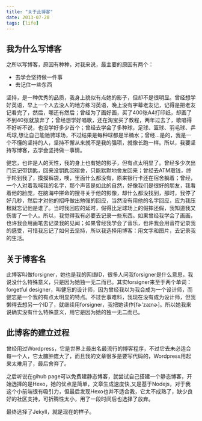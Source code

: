 ```yaml
---
title: "关于此博客"
date: 2013-07-28
tags: [life]
---
```



## 我为什么写博客

之所以写博客，原因有种种，对我来说，最主要的原因有两个：

- 去学会坚持做一件事
- 去记住一些东西

<!-- more -->


坚持，是一种优秀的品质，我身上貌似有点她的影子，但却不是很明显。曾经想学好英语，早上一个人去没人的地方练习英语，晚上没有字幕老友记，记得是把老友记看完了，然后，哪还有然后；曾经为了画好画，买了400张A4打印纸，却画了不到40张就放弃了；曾经想学好唱歌，还在淘宝买了教程，两年过去了，歌唱得不好听不说，也没学好多少首个；曾经去学会了多种球，足球、篮球、羽毛球、乒乓球,想让自己能驰骋球场，不过结果是每种球都是半桶水；曾经...是的，我是一个不懂的坚持的人，坚持不懈从来就不是我的强项，就像长跑一样。所以，我要坚持写博客，去学会坚持做一事情。

健忘，也许是人的天性，我的身上也有她的影子，但有点太明显了。曾经多少次出门忘记带钥匙，回来没钥匙回宿舍，只能默默地舍友回来；曾经去ATM取钱，终于轮到我了，摸摸裤袋，噢，里面什么都没有，原来银行卡还在宿舍躺着；曾经，一个人对着我喊我的名字，那个声音是如此的自然，好像我们是很好的朋友，我看着他的脸庞，在脑海中拼命的搜寻关于他的影像，却什么都没找到，那时，我停了好几秒，然后才对他的招呼做出勉强的回应，当然没有用他的名字回应，应为我压根就忘记他是谁了。当时我回应的延时，假得比足球场上的假摔还假，我知道我又伤害了一个人。所以，我觉得我有必要去记录一些东西。如果曾经我学会了画画，也许我会用画笔去记录我的见闻；如果曾经我学会了音乐，也许我会用音符记录我的感受，可惜我忘记了如何去坚持，所以我选择用博客：用文字和图片，去记录我的生活。

## 关于博客名

此博客叫做forsigner，她也是我的网络ID，很多人问我forsigner是什么意思，我说没什么特殊意义，只是因为她独一无二而已。其实forsigner来至于两个单词：forgetful designer，叫健忘的设计师，因为曾经我以为我会成为一个设计师，而健忘是一个我的有点太明显的特点。不过世事难料，我现在没有成为设计师，但我懒得去想另一个ID了，就继续用forsigner，我把她读作[fɚ'zaɪnɚ]。所以她我来说确实没有什么特殊意义，用它是因为她的独一无二而已。

## 此博客的建立过程

曾经用过Wordpress，它是世界上最出名最流行的博客程序，不过它去未必适合每一个人，它太臃肿庞大了，而且我的文章很多是要写代码的，Wordpress用起来太难用了，最后舍弃了。

之后听说在gihub
page可以免费建静态博客，就尝试自己搭建一个静态博客，开始选择的是Hexo，她的优点是简单，文章生成速度快,又是基于Nodejs，对于我这个小前端很有吸引力，但最后发现Hexo也并不适合我，它太不成熟了，缺少良好的社区支持，可折腾性太小，用了一段时间后也选择了放弃。

最终选择了Jekyll，就是现在的样子。
